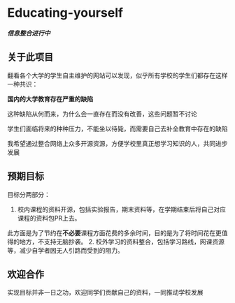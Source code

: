 # Educating-yourself
***信息整合进行中***

## 关于此项目
翻看各个大学的学生自主维护的网站可以发现，似乎所有学校的学生们都存在这样一种共识：

**国内的大学教育存在严重的缺陷**

这种缺陷从何而来，为什么会一直存在而没有改善，这些问题暂不讨论

学生们面临将来的种种压力，不能坐以待毙，而需要自己去补全教育中存在的缺陷

我希望通过整合网络上众多开源资源，方便学校里真正想学习知识的人，共同进步发展

## 预期目标
目标分两部分：
1. 校内课程的资料开源，包括实验报告，期末资料等，在学期结束后将自己对应课程的资料包PR上去。

此方面是为了节约在**不必要**课程方面花费的多余时间，目的是为了将时间花在更值得的地方，不支持无脑抄袭。
2. 校外学习的资料整合，包括学习路线，网课资源等，减少自学者因无人引路而受到的阻力。

## 欢迎合作
实现目标并非一日之功，欢迎同学们贡献自己的资料，一同推动学校发展

